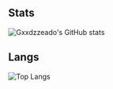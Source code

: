 ## Stats
![Gxxdzzeado's GitHub stats](https://github-readme-stats.vercel.app/api?username=gxdzz&theme=github_dark&show_icons=true)

## Langs
![Top Langs](https://github-readme-stats.vercel.app/api/top-langs/?username=gxdzz&layout=compact)

<!--
**gxdzz/gxdzzeado** is a ✨ _special_ ✨ repository because its `README.md` (this file) appears on your GitHub profile.

Here are some ideas to get you started:

- 🔭 I’m currently working on ...
- 🌱 I’m currently learning ...
- 👯 I’m looking to collaborate on ...
- 🤔 I’m looking for help with ...
- 💬 Ask me about ...
- 📫 How to reach me: ...
- 😄 Pronouns: ...
- ⚡ Fun fact: ...
-->
